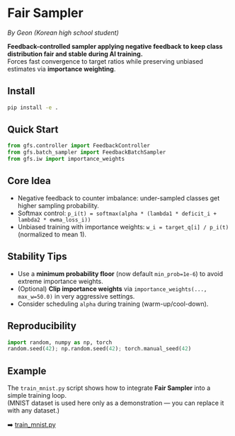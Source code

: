 # Fair Sampler
*By Geon (Korean high school student)*

**Feedback-controlled sampler applying negative feedback to keep class distribution fair and stable during AI training.**  
Forces fast convergence to target ratios while preserving unbiased estimates via **importance weighting**.

## Install
```bash
pip install -e .
```

## Quick Start
```python
from gfs.controller import FeedbackController
from gfs.batch_sampler import FeedbackBatchSampler
from gfs.iw import importance_weights
```

## Core Idea
- Negative feedback to counter imbalance: under-sampled classes get higher sampling probability.
- Softmax control: `p_i(t) = softmax(alpha * (lambda1 * deficit_i + lambda2 * ewma_loss_i))`
- Unbiased training with importance weights: `w_i = target_q[i] / p_i(t)` (normalized to mean 1).

## Stability Tips
- Use a **minimum probability floor** (now default `min_prob=1e-6`) to avoid extreme importance weights.
- (Optional) **Clip importance weights** via `importance_weights(..., max_w=50.0)` in very aggressive settings.
- Consider scheduling `alpha` during training (warm-up/cool-down).

## Reproducibility
```python
import random, numpy as np, torch
random.seed(42); np.random.seed(42); torch.manual_seed(42)
```
## Example
The `train_mnist.py` script shows how to integrate **Fair Sampler** into a simple training loop.  
(MNIST dataset is used here only as a demonstration — you can replace it with any dataset.)

➡️ [train_mnist.py](train_mnist.py)

